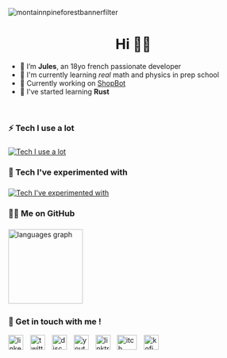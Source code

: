 ![montainnpineforestbannerfilter](https://github.com/user-attachments/assets/7571a019-2393-4814-933a-f200caab4cec)
<h1 align="center">Hi 👋🌱</h1>

- 📌 I’m **Jules**, an 18yo french passionate developer
- 📖 I'm currently learning *real* math and physics in prep school
- 🔭 Currently working on [ShopBot](https://github.com/roules-dev/ShopBot)
- 📂 I've started learning **Rust**

<br>

### 

<h3 align="left">⚡ Tech I use a lot</h3>

###
 [![Tech I use a lot](https://skillicons.dev/icons?i=vscode,git,github,ts,js,nodejs,npm,discordjs,ocaml,python,html,css,arduino,figma,godot,raspberrypi,discord,markdown)](https://github.com/roules-dev)

###

<h3 align="left">🧪 Tech I've experimented with</h3>

###
[![Tech I've experimented with](https://skillicons.dev/icons?i=kotlin,cpp,java,bash,latex,lua,linux,codepen,gradle,androidstudio,electron,sass,heroku,mongodb,selenium,cmake,ps,ai,blender)]([https://skillicons.dev](https://github.com/roules-dev))


###


<h3 align="left">👨‍💻 Me on GitHub</h3>

###

<div align="left">
  <img src="https://github-readme-stats.vercel.app/api/top-langs?username=roules-dev&locale=en&hide_title=false&layout=compact&card_width=320&langs_count=5&theme=dracula&hide_border=false&order=2" height="150" alt="languages graph"  />
  <img width="20" />
  <!--<img src="https://streak-stats.demolab.com?user=roules-dev&locale=en&mode=daily&theme=dracula&hide_border=false&border_radius=5&order=3" height="150" alt="streak graph"  />-->
</div>


###

<h3 align="left">💭 Get in touch with me !</h3>

<div align="left" >
  <a href='https://www.linkedin.com/in/jules-gautherin-4b2927253/'><img src="https://raw.githubusercontent.com/maurodesouza/profile-readme-generator/master/src/assets/icons/social/linkedin/default.svg" height="30" alt="linkedin logo"/></a>
  <img width="6"/>
  <a href='https://x.com/roules_'><img src="https://raw.githubusercontent.com/maurodesouza/profile-readme-generator/master/src/assets/icons/social/twitter/default.svg" height="30" alt="twitter logo" /></a>
  <img width="6"/>
  <a href='https://discordapp.com/users/628298729405022216'><img src="https://raw.githubusercontent.com/maurodesouza/profile-readme-generator/master/src/assets/icons/social/discord/default.svg" height="30" alt="discord logo" /></a>
  <img width="6"/>
  <a href='https://www.youtube.com/@roules_'><img src="https://raw.githubusercontent.com/maurodesouza/profile-readme-generator/master/src/assets/icons/social/youtube/default.svg" height="30" alt="youtube logo" /></a>
  <img width="6"/>
  <a href='https://linktr.ee/roules'><img src="https://raw.githubusercontent.com/maurodesouza/profile-readme-generator/master/src/assets/icons/social/linktree/default.svg" height="30" alt="linktree logo" /></a>
  <img width="6"/>
  <a href='https://roules.itch.io/'><img src="https://github.com/user-attachments/assets/417d97f4-14c0-4f57-9bbd-e101ecc4ddcb" width="40" height="30" alt="itch logo" /></a>
  <img width="6"/>
  <a href='https://ko-fi.com/roules_'><img src='https://ko-fi.com/img/githubbutton_sm.svg' height="30px" alt="kofi logo"/></a>
</div>

###
<br>
